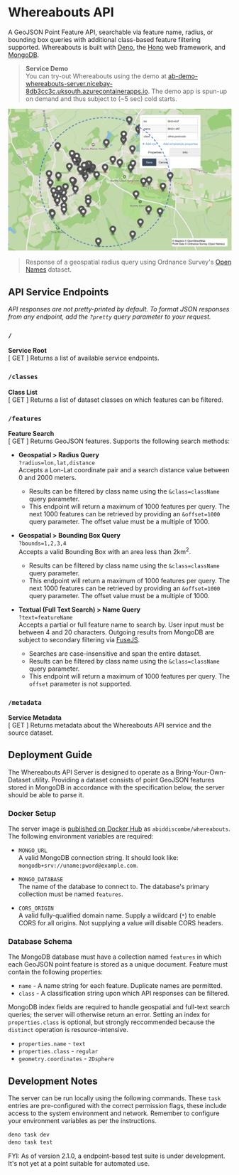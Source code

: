 # Whereabouts API
A GeoJSON Point Feature API, searchable via feature name, radius, or bounding box queries with additional class-based feature filtering supported. Whereabouts is built with [Deno](https://deno.com/runtime), the [Hono](https://honojs.dev) web framework, and [MongoDB](https://www.mongodb.com).
> **Service Demo** \
> You can try-out Whereabouts using the demo at [ab-demo-whereabouts-server.nicebay-8db3cc3c.uksouth.azurecontainerapps.io](https://ab-demo-whereabouts-server.nicebay-8db3cc3c.uksouth.azurecontainerapps.io). The demo app is spun-up on demand and thus subject to (~5 sec) cold starts.

![Screenshot of a Whereabouts API response](media/banner.png)

> Response of a geospatial radius query using Ordnance Survey's [Open Names](https://osdatahub.os.uk/docs/names/overview) dataset.

## API Service Endpoints
*API responses are not pretty-printed by default. To format JSON responses from any endpoint, add the `?pretty` query parameter to your request.*

### `/`
**Service Root** \
[ GET ] Returns a list of available service endpoints.

### `/classes`
**Class List** \
[ GET ] Returns a list of dataset classes on which features can be filtered.

### `/features`
**Feature Search** \
[ GET ] Returns GeoJSON features. Supports the following search methods:

- **Geospatial > Radius Query** \
`?radius=lon,lat,distance` \
Accepts a Lon-Lat coordinate pair and a search distance value between 0 and 2000 meters.
    - Results can be filtered by class name using the `&class=className` query parameter.
    - This endpoint will return a maximum of 1000 features per query. The next 1000 features can be retrieved by providing an `&offset=1000` query parameter. The offset value must be a multiple of 1000.

- **Geospatial > Bounding Box Query** \
`?bounds=1,2,3,4` \
Accepts a valid Bounding Box with an area less than 2km<sup>2</sup>.
    - Results can be filtered by class name using the `&class=className` query parameter.
    - This endpoint will return a maximum of 1000 features per query. The next 1000 features can be retrieved by providing an `&offset=1000` query parameter. The offset value must be a multiple of 1000.


- **Textual (Full Text Search) > Name Query** \
`?text=featureName` \
Accepts a partial or full feature name to search by. User input must be between 4 and 20 characters. Outgoing results from MongoDB are subject to secondary filtering via [FuseJS](https://www.fusejs.io/).
    - Searches are case-insensitive and span the entire dataset.
    - Results can be filtered by class name using the `&class=className` query parameter.
    - This endpoint will return a maximum of 1000 features per query. The `offset` parameter is not supported.

### `/metadata`
**Service Metadata** \
[ GET ] Returns metadata about the Whereabouts API service and the source dataset.


## Deployment Guide
The Whereabouts API Server is designed to operate as a Bring-Your-Own-Dataset utility. Providing a dataset consists of point GeoJSON features stored in MongoDB in accordance with the specification below, the server should be able to parse it.

### Docker Setup
The server image is [published on Docker Hub](https://hub.docker.com/r/abiddiscombe/whereabouts) as `abiddiscombe/whereabouts`. \
The following environment variables are required:

- `MONGO_URL` \
A valid MongoDB connection string. It should look like: `mongodb+srv://uname:pword@example.com`.

- `MONGO_DATABASE` \
The name of the database to connect to. The database's primary collection must be named `features`.

- `CORS_ORIGIN` \
A valid fully-qualified domain name. Supply a wildcard (`*`) to enable CORS for all origins. Not supplying a value will disable CORS headers.

### Database Schema
The MongoDB database must have a collection named `features` in which each GeoJSON point feature is stored as a unique document. Feature must contain the following properties:

- `name` - A name string for each feature. Duplicate names are permitted.
- `class` - A classification string upon which API responses can be filtered.

MongoDB index fields are required to handle geospatial and full-text search queries; the server will otherwise return an error. Setting an index for `properties.class` is optional, but strongly reccommended because the `distinct` operation is resource-intensive.

- `properties.name` - `text`
- `properties.class` - `regular`
- `geometry.coordinates` - `2Dsphere`

## Development Notes

The server can be run locally using the following commands. These `task` entries are pre-configured with the correct permission flags, these include access to the system environment and network. Remember to configure your environment variables as per the instructions.

```bash
deno task dev
deno task test
```

FYI: As of version 2.1.0, a endpoint-based test suite is under development. It's not yet at a point suitable for automated use.
